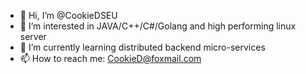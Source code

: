 - 👋 Hi, I’m @CookieDSEU
- 👀 I’m interested in JAVA/C++/C#/Golang and high performing linux server
- 🌱 I’m currently learning distributed backend micro-services
- 📫 How to reach me: CookieD@foxmail.com

<!---
CookieDSEU/CookieDSEU is a ✨ special ✨ repository because its `README.md` (this file) appears on your GitHub profile.
You can click the Preview link to take a look at your changes.
--->

